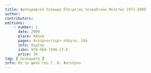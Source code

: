 ```yaml
---
title: Φωτογραφικό Λεύκωμα Εταιρείας Λευκαδικών Μελετών 1971-2008
author: 
contributors: 
editions: 
    - number: 1
      date: 2009
      place: Αθήνα
      pages: 4<sup>ο</sup> πλάγιο, 184
      info: δεμένο
      isbn: 978-960-7498-17-5
      price: 30
tag: [ Λευκώματα ]
info: Με το φακό του Γ. Ν. Φατούρου
---
```

